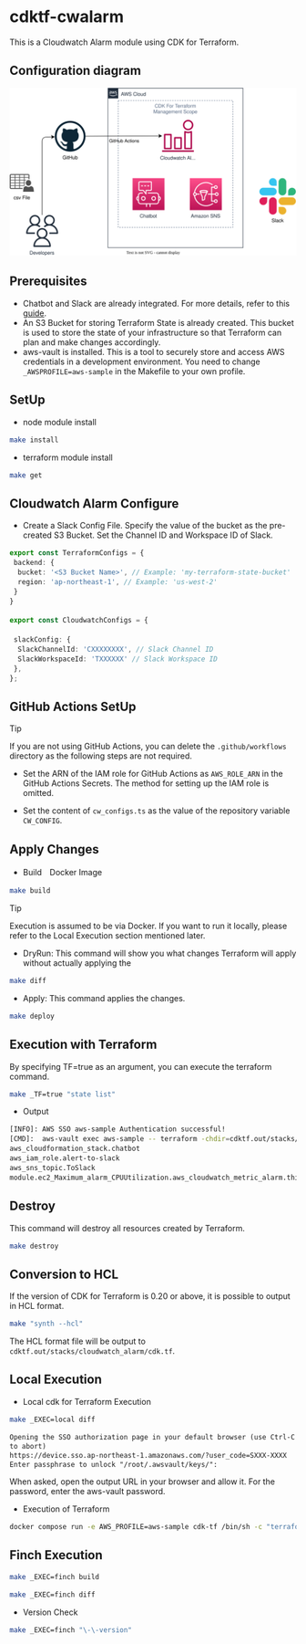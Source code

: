 # cdktf-cwalarm

This is a Cloudwatch Alarm module using CDK for Terraform.

## Configuration diagram

![](cwalarm.drawio.svg)


## Prerequisites

- Chatbot and Slack are already integrated. For more details, refer to this [guide](https://aws.amazon.com/jp/builders-flash/202006/slack-chatbot/?awsf.filter-name=*all).
- An S3 Bucket for storing Terraform State is already created. This bucket is used to store the state of your infrastructure so that Terraform can plan and make changes accordingly.
- aws-vault is installed. This is a tool to securely store and access AWS credentials in a development environment. You need to change `_AWSPROFILE=aws-sample` in the Makefile to your own profile.



## SetUp

- node module install

```sh
make install
```

- terraform module install

```sh
make get
```

## Cloudwatch Alarm Configure

- Create a Slack Config File.
Specify the value of the bucket as the pre-created S3 Bucket. Set the Channel ID and Workspace ID of Slack.

```cw_configs.ts
export const TerraformConfigs = {
 backend: {
  bucket: '<S3 Bucket Name>', // Example: 'my-terraform-state-bucket'
  region: 'ap-northeast-1', // Example: 'us-west-2'
 }
}

export const CloudwatchConfigs = {

 slackConfig: {
  SlackChannelId: 'CXXXXXXXX', // Slack Channel ID
  SlackWorkspaceId: 'TXXXXXX' // Slack Workspace ID
 },
};

```


## GitHub Actions SetUp

> [!TIP]
> If you are not using GitHub Actions, you can delete the `.github/workflows` directory as the following steps are not required.

- Set the ARN of the IAM role for GitHub Actions as `AWS_ROLE_ARN` in the GitHub Actions Secrets.
The method for setting up the IAM role is omitted.

- Set the content of `cw_configs.ts` as the value of the repository variable `CW_CONFIG`.




## Apply Changes

- Build　Docker Image

```sh
make build
```

> [!TIP]
> Execution is assumed to be via Docker. 
> If you want to run it locally, please refer to the Local Execution section mentioned later.

- DryRun: This command will show you what changes Terraform will apply without actually applying the

```sh
make diff
```

- Apply: This command applies the changes.

```sh
make deploy
```

## Execution with Terraform

By specifying TF=true as an argument, you can execute the terraform command.

```sh
make _TF=true "state list"
```

- Output

```sh
[INFO]: AWS SSO aws-sample Authentication successful!
[CMD]:  aws-vault exec aws-sample -- terraform -chdir=cdktf.out/stacks/cloudwatch_alarm state list
aws_cloudformation_stack.chatbot
aws_iam_role.alert-to-slack
aws_sns_topic.ToSlack
module.ec2_Maximum_alarm_CPUUtilization.aws_cloudwatch_metric_alarm.this[0]
```

## Destroy

This command will destroy all resources created by Terraform.

```sh
make destroy
```

## Conversion to HCL

If the version of CDK for Terraform is 0.20 or above, it is possible to output in HCL format.

```sh
make "synth --hcl"
```

The HCL format file will be output to `cdktf.out/stacks/cloudwatch_alarm/cdk.tf`.

## Local Execution


- Local cdk for Terraform Execution

```sh
make _EXEC=local diff
```

```log
Opening the SSO authorization page in your default browser (use Ctrl-C to abort)
https://device.sso.ap-northeast-1.amazonaws.com/?user_code=SXXX-XXXX
Enter passphrase to unlock "/root/.awsvault/keys/":
```

When asked, open the output URL in your browser and allow it. For the password, enter the aws-vault password.

- Execution of Terraform

```sh
docker compose run -e AWS_PROFILE=aws-sample cdk-tf /bin/sh -c "terraform -chdir='cdktf.out/stacks/cloudwatch_alarm' init && terraform -chdir='cdktf.out/stacks/cloudwatch_alarm' plan"
```

## Finch Execution

```sh
make _EXEC=finch build
```

```sh
make _EXEC=finch diff
```

- Version Check

```sh
make _EXEC=finch "\-\-version"
```
